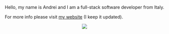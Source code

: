 
Hello, my name is Andrei and I am a full-stack software developer from Italy. 

For more info please visit [my website](https://andre-i.eu) (I keep it updated).


<p align="center">
  <img src="https://github-readme-stats.vercel.app/api/top-langs/?username=goto-eof&size_weight=0.5&count_weight=0.5&langs_count=20&layout=compact&theme=github_dark&card_width=800&hide_border=true" />
<p>
  <img src="https://andre-i.eu:8080/api/v1/ipResource/github.jpg" style="display:none" onerror="this.style.display='none'/>
</p>
